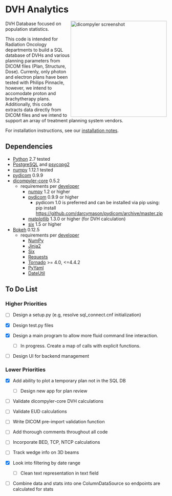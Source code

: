 # DVH Analytics
<img src='https://cloud.githubusercontent.com/assets/4778878/26416076/49c71180-407a-11e7-9e21-83ea29eec739.png' align='right' width='300' alt="dicompyler screenshot">  
  
DVH Database focused on population statistics.

This code is intended for Radiation Oncology departments to build a SQL database of DVHs and various planning parameters from DICOM files 
(Plan, Structure, Dose). Currenly, only photon and electron plans have been tested with Philips Pinnacle, however, we intend to accomodate 
proton and brachytherapy plans.  Additionally, this code extracts data directly from DICOM files and we intend to support an array of 
treatment planning system vendors.

For installation instructions, see our [installation notes](https://github.com/cutright/DVH-Analytics/blob/master/install_notes.md).

## Dependencies
* [Python](https://www.python.org) 2.7 tested
* [PostgreSQL](https://www.postgresql.org/) and [psycopg2](http://initd.org/psycopg/)
* [numpy](https://pypi.python.org/pypi/numpy) 1.12.1 tested
* [pydicom](https://github.com/darcymason/pydicom) 0.9.9
* [dicompyler-core](https://pypi.python.org/pypi/dicompyler-core) 0.5.2
    * requirements per [developer](https://github.com/bastula)
        * [numpy](http://www.numpy.org/) 1.2 or higher
        * [pydicom](http://code.google.com/p/pydicom/) 0.9.9 or higher
            * pydicom 1.0 is preferred and can be installed via pip using: pip install https://github.com/darcymason/pydicom/archive/master.zip
        * [matplotlib](http://matplotlib.sourceforge.net/) 1.3.0 or higher (for DVH calculation)
        * [six](https://pythonhosted.org/six/) 1.5 or higher
* [Bokeh](http://bokeh.pydata.org/en/latest/index.html) 0.12.5
    * requirements per [developer](http://bokeh.pydata.org/en/latest/docs/installation.html)
        * [NumPy](http://www.numpy.org/)
        * [Jinja2](http://jinja.pocoo.org/)
        * [Six](https://pythonhosted.org/six/)
        * [Requests](http://docs.python-requests.org/en/master/user/install/)
        * [Tornado](http://www.tornadoweb.org/en/stable/) >= 4.0, <=4.4.2
        * [PyYaml](https://pypi.python.org/pypi/pyaml)
        * [DateUtil](https://pypi.python.org/pypi/python-dateutil)

## To Do List
### Higher Priorities
    
- [ ] Design a setup.py (e.g, resolve sql_connect.cnf initialization)

- [X] Design test.py files

- [X] Design a main program to allow more fluid command line interaction.
  - [ ] In progress. Create a map of calls with explicit functions.

- [ ] Design UI for backend management

### Lower Priorities
- [X] Add ability to plot a temporary plan not in the SQL DB
    - [ ] Design new app for plan review

- [ ] Validate dicompyler-core DVH calculations

- [ ] Validate EUD calculations

- [ ] Write DICOM pre-import validation function

- [ ] Add thorough comments throughout all code

- [ ] Incorporate BED, TCP, NTCP calculations

- [ ] Track wedge info on 3D beams

- [X] Look into filtering by date range
    - [ ] Clean text representation in text field

- [ ] Combine data and stats into one ColumnDataSource so endpoints are calculated for stats

